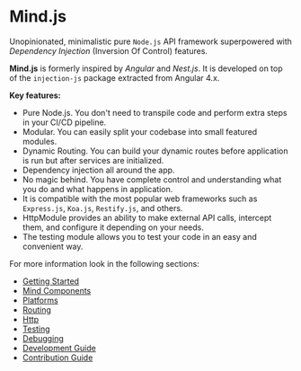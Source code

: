 # Mind.js

Unopinionated, minimalistic pure `Node.js` API framework superpowered with _Dependency Injection_ (Inversion Of Control) features.


**Mind.js** is formerly inspired by _Angular_ and _Nest.js_. It is developed on top of the `injection-js` package extracted from Angular 4.x.


**Key features:**
* Pure Node.js. You don't need to transpile code and perform extra steps in your CI/CD pipeline. 
* Modular. You can easily split your codebase into small featured modules. 
* Dynamic Routing. You can build your dynamic routes before application is run but after services are initialized.
* Dependency injection all around the app.
* No magic behind. You have complete control and understanding what you do and what happens in application.
* It is compatible with the most popular web frameworks such as `Express.js`, `Koa.js`, `Restify.js`, and others.
* HttpModule provides an ability to make external API calls, intercept them, and configure it depending on your needs.
* The testing module allows you to test your code in an easy and convenient way.

For more information look in the following sections:
* [Getting Started](https://github.com/mindjs/mindjs/tree/master/wiki/GETTING_STARTED.md)
* [Mind Components](https://github.com/mindjs/mindjs/tree/master/wiki/FRAMEWORK100500_COMPONENTS.md)
* [Platforms](https://github.com/mindjs/mindjs/tree/master/wiki/PLATFORMS.md)
* [Routing](https://github.com/mindjs/mindjs/tree/master/wiki/ROUTING.md)
* [Http](https://github.com/mindjs/mindjs/tree/master/wiki/HTTP.md)
* [Testing](https://github.com/mindjs/mindjs/tree/master/wiki/TESTING.md)
* [Debugging](https://github.com/mindjs/mindjs/tree/master/wiki/DEBUGGING.md)
* [Development Guide](https://github.com/mindjs/mindjs/tree/master/wiki/DEVELOPMENT_GUIDE.md)
* [Contribution Guide](https://github.com/mindjs/mindjs/tree/master/CONTRIBUTION_GUIDE.md)
    
